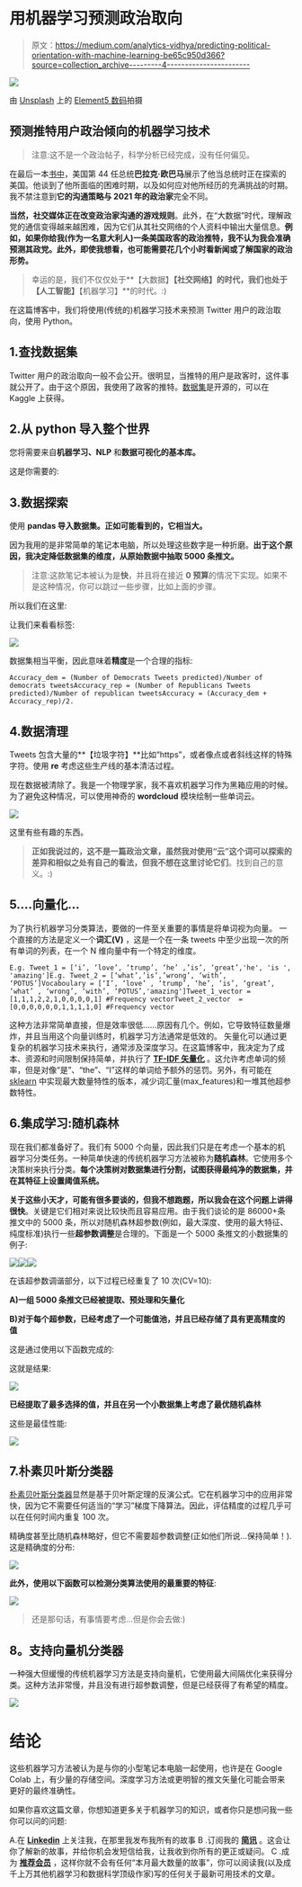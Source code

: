 # 用机器学习预测政治取向

> 原文：<https://medium.com/analytics-vidhya/predicting-political-orientation-with-machine-learning-be65c950d366?source=collection_archive---------4----------------------->

![](img/f6c6e17bc00fc2168ad29c14c968b730.png)

由 [Unsplash](https://unsplash.com/s/photos/politics?utm_source=unsplash&utm_medium=referral&utm_content=creditCopyText) 上的 [Element5 数码](https://unsplash.com/@element5digital?utm_source=unsplash&utm_medium=referral&utm_content=creditCopyText)拍摄

## 预测推特用户政治倾向的机器学习技术

> 注意:这不是一个政治帖子，科学分析已经完成，没有任何偏见。

在最后一本[书中](https://en.wikipedia.org/wiki/A_Promised_Land)，美国第 44 任总统**巴拉克·欧巴马**展示了他当总统时正在探索的美国。他谈到了他所面临的困难时期，以及如何应对他所经历的充满挑战的时期。我不禁注意到**它的沟通策略与 2021 年的政治家**完全不同。

**当然，社交媒体正在改变政治家沟通的游戏规则**。此外，在“大数据”时代，理解政党的通信变得越来越困难，因为它们从其社交网络的个人资料中输出大量信息。**例如，如果你给我(作为一名意大利人)一条美国政客的政治推特，我不认为我会准确预测其政党。此外，即使我想看，也可能需要花几个小时看新闻或了解国家的政治形势。**

> 幸运的是，我们不仅仅处于**【大数据】****【社交网络】**的时代，我们也处于**【人工智能】****【机器学习】**的时代。:)

在这篇博客中，我们将使用(传统的)机器学习技术来预测 Twitter 用户的政治取向，使用 Python。

## 1.查找数据集

Twitter 用户的政治取向一般不会公开。很明显，当推特的用户是政客时，这件事就公开了。由于这个原因，我使用了政客的推特。[数据集](https://www.kaggle.com/kapastor/democratvsrepublicantweets)是开源的，可以在 Kaggle 上获得。

## 2.从 python 导入整个世界

您将需要来自**机器学习、NLP** 和**数据可视化的基本库。**

这是你需要的:

## 3.数据探索

使用 **pandas 导入数据集。正如可能看到的，它相当大。**

因为我用的是非常简单的笔记本电脑，所以处理这些数字是一种折磨。**出于这个原因，我决定降低数据集的维度，从原始数据中抽取 5000 条推文。**

> 注意:这款笔记本被认为是**快**，并且将在接近 **0 预算**的情况下实现。如果不是这种情况，你可以跳过一些步骤，比如上面的步骤。

所以我们在这里:

让我们来看看标签:

![](img/5ff48a19fa107b2d5a8761530012989a.png)

数据集相当平衡，因此意味着**精度**是一个合理的指标:

```
Accuracy_dem = (Number of Democrats Tweets predicted)/Number of democrats tweetsAccuracy_rep = (Number of Republicans Tweets predicted)/Number of republican tweetsAccuracy = (Accuracy_dem + Accuracy_rep)/2.
```

## 4.数据清理

Tweets 包含大量的**【垃圾字符】**比如“https”，或者像点或者斜线这样的特殊字符。使用 **re** 考虑这些生产线的基本清洁过程。

现在数据被清除了。我是一个物理学家，我不喜欢机器学习作为黑箱应用的时候。为了避免这种情况，可以使用神奇的 **wordcloud** 模块绘制一些单词云。

![](img/aaffacc2984ca024c1edfaf3f0859382.png)

这里有些有趣的东西。

> **正如我说过的，这不是一篇政治文章，虽然我对使用“云”这个词可以探索的差异和相似之处有自己的看法，但我不想在这里讨论它们**。找到自己的意义。:)

## 5.…向量化…

为了执行机器学习分类算法，要做的一件至关重要的事情是将单词视为向量。
一个直接的方法是定义一个**词汇(V)** ，这是一个在一条 tweets 中至少出现一次的所有单词的列表，在一个 N 维向量中有一个特定的维度。

```
E.g. Tweet_1 = [‘i’, ‘love’, ‘trump’, ‘he’ ,’is’, ‘great’,'he', 'is ', 'amazing']E.g. Tweet_2 = [‘what’,’is’,’wrong’, ‘with’, ‘POTUS’]Vocaboulary = [‘I’, ‘love’ , ‘trump’, ‘he’, ‘is’, ‘great’, ‘what’ , ‘wrong’, ‘with’, ‘POTUS’,'amazing']Tweet_1_vector = [1,1,1,2,2,1,0,0,0,0,1] #Frequency vectorTweet_2_vector  = [0,0,0,0,0,0,1,1,1,1,0] #Frequency vector
```

这种方法非常简单直接，但是效率很低……原因有几个。例如，它导致特征数量爆炸，并且当用这个向量训练时，机器学习方法通常是低效的。
矢量化可以通过更复杂的机器学习技术来执行，通常涉及深度学习。在这篇博客中，我决定为了成本、资源和时间限制保持简单，并执行了 [**TF-IDF 矢量化**](https://en.wikipedia.org/wiki/Tf%E2%80%93idf) 。这允许考虑单词的频率，但是对像“是”、“the”、“I”这样的单词给予额外的惩罚。另外，有可能在 [sklearn](https://scikit-learn.org/stable/modules/generated/sklearn.feature_extraction.text.TfidfVectorizer.html) 中实现最大数量特性的版本，减少词汇量(max_features)和一堆其他超参数特性。

## 6.集成学习:随机森林

现在我们都准备好了。我们有 5000 个向量，因此我们只是在考虑一个基本的机器学习分类任务。一种简单快速的传统机器学习方法被称为**随机森林**。它使用多个决策树来执行分类。**每个决策树对数据集进行分割，试图获得最纯净的数据集，并在其特征上设置阈值系统。**

**关于这些小天才，可能有很多要谈的，但我不想跑题，所以我会在这个问题上讲得很快**。关键是它们相对来说比较快而且容易应用。由于我们谈论的是 86000+条推文中的 5000 条，所以对随机森林超参数(例如，最大深度、使用的最大特征、纯度标准)执行一些**超参数调整**是合理的。下面是一个 5000 条推文的小数据集的例子:

![](img/d6e5b652ee922faee98b812cefc8195b.png)![](img/99cf20017ff489c656a132b414d62ee5.png)![](img/ee875adf2ffb5254f4529f0fae7d2786.png)

在该超参数调谐部分，以下过程已经重复了 10 次(CV=10):

**A)一组 5000 条推文已经被提取、预处理和矢量化**

**B)对于每个超参数，已经考虑了一个可能值池，并且已经存储了具有更高精度的值**

这是通过使用以下函数完成的:

这就是结果:

![](img/2e1ee49442ce34155b78eb3e5d91243e.png)

**已经提取了最多选择的值，并且在另一个小数据集上考虑了最优随机森林**

这些是最佳性能:

![](img/22c35f48a2b3a882fed3f8de0f19330d.png)

## 7.朴素贝叶斯分类器

[朴素贝叶斯分类器](https://en.wikipedia.org/wiki/Naive_Bayes_classifier)显然是基于贝叶斯定理的反演公式。它在机器学习中的应用非常快，因为它不需要任何适当的“学习”梯度下降算法。因此，评估精度的过程几乎可以在任何时间内重复 100 次。

精确度甚至比随机森林略好，但它不需要超参数调整(正如他们所说…保持简单！).这是精确度的分布:

![](img/65bcddc47dc9e0cbe6d05c5c55e22f9d.png)

**此外，使用以下函数可以检测分类算法使用的最重要的特征**:

![](img/2af229b0e19769b6d552e3e92cb9fdcf.png)

> 还是那句话，有事情要考虑…但是你会去做:)

## **8。支持向量机分类器**

一种强大但缓慢的传统机器学习方法是支持向量机，它使用最大间隔优化来获得分类。这种方法非常慢，并且没有进行超参数调整，但是已经获得了有希望的精度。

![](img/7f13fd63b725aecce6a42340c05cb15f.png)

# 结论

这些机器学习方法被认为是与你的小型笔记本电脑一起使用，也许是在 Google Colab 上，有少量的存储空间。深度学习方法或更明智的推文矢量化可能会带来更好的最终准确性。

如果你喜欢这篇文章，你想知道更多关于机器学习的知识，或者你只是想问我一些你可以问的问题:

A.在 [**Linkedin**](https://www.linkedin.com/in/pieropaialunga/) 上关注我，在那里我发布我所有的故事
B .订阅我的 [**简讯**](https://piero-paialunga.medium.com/subscribe) 。这会让你了解新的故事，并给你机会发短信给我，让我收到你所有的更正或疑问。
C .成为 [**推荐会员**](https://piero-paialunga.medium.com/membership) ，这样你就不会有任何“本月最大数量的故事”，你可以阅读我(以及成千上万其他机器学习和数据科学顶级作家)写的任何关于最新可用技术的文章。